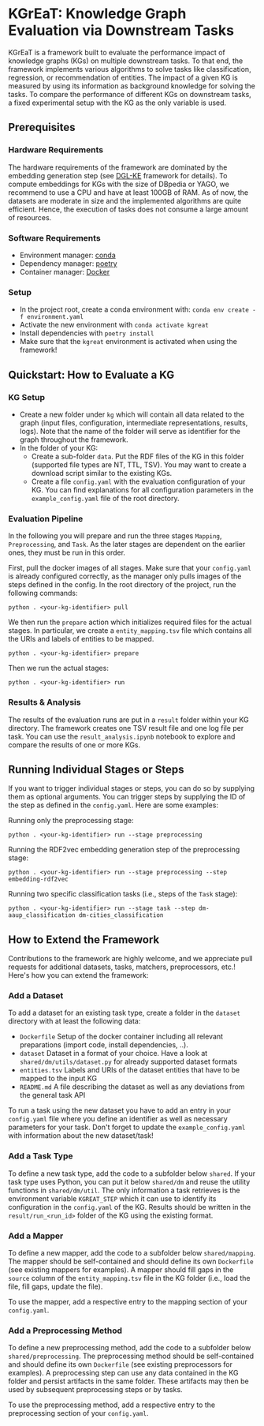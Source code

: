 # KGrEaT: **K**nowledge **Gr**aph **E**v**a**luation via Downstream **T**asks
KGrEaT is a framework built to evaluate the performance impact of knowledge graphs (KGs) on multiple downstream tasks.
To that end, the framework implements various algorithms to solve tasks like classification, regression, or recommendation of entities.
The impact of a given KG is measured by using its information as background knowledge for solving the tasks.
To compare the performance of different KGs on downstream tasks, a fixed experimental setup with the KG as the only variable is used.

## Prerequisites
### Hardware Requirements
The hardware requirements of the framework are dominated by the embedding generation step (see [DGL-KE](https://github.com/awslabs/dgl-ke) framework for details).
To compute embeddings for KGs with the size of DBpedia or YAGO, we recommend to use a CPU and have at least 100GB of RAM.
As of now, the datasets are moderate in size and the implemented algorithms are quite efficient.
Hence, the execution of tasks does not consume a large amount of resources.


### Software Requirements
- Environment manager: [conda](https://docs.continuum.io/anaconda/install/)
- Dependency manager: [poetry](https://python-poetry.org/docs/#installation)
- Container manager: [Docker](https://www.docker.com)

### Setup
- In the project root, create a conda environment with: `conda env create -f environment.yaml`
- Activate the new environment with `conda activate kgreat`
- Install dependencies with `poetry install`
- Make sure that the `kgreat` environment is activated when using the framework!


## Quickstart: How to Evaluate a KG
### KG Setup
- Create a new folder under `kg` which will contain all data related to the graph (input files, configuration, intermediate representations, results, logs). Note that the name of the folder will serve as identifier for the graph throughout the framework.
- In the folder of your KG:
  - Create a sub-folder `data`. Put the RDF files of the KG in this folder (supported file types are NT, TTL, TSV). You may want to create a download script similar to the existing KGs.
  - Create a file `config.yaml` with the evaluation configuration of your KG. You can find explanations for all configuration parameters in the `example_config.yaml` file of the root directory.
  
### Evaluation Pipeline
In the following you will prepare and run the three stages `Mapping`, `Preprocessing`, and `Task`. As the later stages are dependent on the earlier ones, they must be run in this order.

First, pull the docker images of all stages. Make sure that your `config.yaml` is already configured correctly, as the manager only pulls images of the steps defined in the config. In the root directory of the project, run the following commands:
```shell
python . <your-kg-identifier> pull
```

We then run the `prepare` action which initializes required files for the actual stages. In particular, we create a `entity_mapping.tsv` file which contains all the URIs and labels of entities to be mapped. 
```shell
python . <your-kg-identifier> prepare
```

Then we run the actual stages:
```shell
python . <your-kg-identifier> run
```

### Results & Analysis
The results of the evaluation runs are put in a `result` folder within your KG directory. The framework creates one TSV result file and one log file per task.
You can use the `result_analysis.ipynb` notebook to explore and compare the results of one or more KGs.


## Running Individual Stages or Steps
If you want to trigger individual stages or steps, you can do so by supplying them as optional arguments. You can trigger steps by supplying the ID of the step as defined in the `config.yaml`. Here are some examples:

Running only the preprocessing stage:
```shell
python . <your-kg-identifier> run --stage preprocessing
```

Running the RDF2vec embedding generation step of the preprocessing stage:
```shell
python . <your-kg-identifier> run --stage preprocessing --step embedding-rdf2vec
```

Running two specific classification tasks (i.e., steps of the `Task` stage):
```shell
python . <your-kg-identifier> run --stage task --step dm-aaup_classification dm-cities_classification
```


## How to Extend the Framework
Contributions to the framework are highly welcome, and we appreciate pull requests
for additional datasets, tasks, matchers, preprocessors, etc.! Here's how you can extend the framework:

### Add a Dataset
To add a dataset for an existing task type, create a folder in the `dataset` directory with at least the following data:
- `Dockerfile` Setup of the docker container including all relevant preparations (import code, install dependencies, ..).
- `dataset` Dataset in a format of your choice. Have a look at `shared/dm/utils/dataset.py` for already supported dataset formats
- `entities.tsv` Labels and URIs of the dataset entities that have to be mapped to the input KG
- `README.md` A file describing the dataset as well as any deviations from the general task API

To run a task using the new dataset you have to add an entry in your `config.yaml` file where you define an identifier as well as necessary parameters for your task. Don't forget to update the `example_config.yaml` with information about the new dataset/task!

### Add a Task Type
To define a new task type, add the code to a subfolder below `shared`. If your task type uses Python, you can put it below `shared/dm` and reuse the utility functions in `shared/dm/util`.
The only information a task retrieves is the environment variable `KGREAT_STEP` which it can use to identify its configuration in the `config.yaml` of the KG.
Results should be written in the `result/run_<run_id>` folder of the KG using the existing format. 

### Add a Mapper
To define a new mapper, add the code to a subfolder below `shared/mapping`. The mapper should be self-contained and should define its own `Dockerfile` (see existing mappers for examples).
A mapper should fill gaps in the `source` column of the `entity_mapping.tsv` file in the KG folder (i.e., load the file, fill gaps, update the file).

To use the mapper, add a respective entry to the mapping section of your `config.yaml`.

### Add a Preprocessing Method
To define a new preprocessing method, add the code to a subfolder below `shared/preprocessing`. The preprocessing method should be self-contained and should define its own `Dockerfile` (see existing preprocessors for examples).
A preprocessing step can use any data contained in the KG folder and persist artifacts in the same folder. These artifacts may then be used by subsequent preprocessing steps or by tasks.

To use the preprocessing method, add a respective entry to the preprocessing section of your `config.yaml`.
